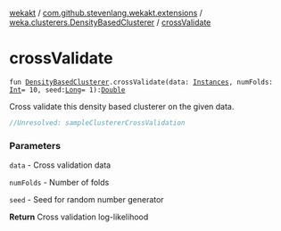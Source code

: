 [wekakt](../../index.md) / [com.github.stevenlang.wekakt.extensions](../index.md) / [weka.clusterers.DensityBasedClusterer](index.md) / [crossValidate](./cross-validate.md)

# crossValidate

`fun `[`DensityBasedClusterer`](http://weka.sourceforge.net/doc.stable/weka/clusterers/DensityBasedClusterer.html)`.crossValidate(data: `[`Instances`](http://weka.sourceforge.net/doc.stable/weka/core/Instances.html)`, numFolds: `[`Int`](https://kotlinlang.org/api/latest/jvm/stdlib/kotlin/-int/index.html)` = 10, seed: `[`Long`](https://kotlinlang.org/api/latest/jvm/stdlib/kotlin/-long/index.html)` = 1): `[`Double`](https://kotlinlang.org/api/latest/jvm/stdlib/kotlin/-double/index.html)

Cross validate this density based clusterer on the given data.

``` kotlin
//Unresolved: sampleClustererCrossValidation
```

### Parameters

`data` - Cross validation data

`numFolds` - Number of folds

`seed` - Seed for random number generator

**Return**
Cross validation log-likelihood

